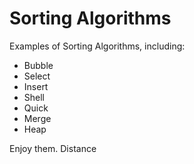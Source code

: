 # Sorting Algorithms

Examples of Sorting Algorithms, including:

* Bubble
* Select
* Insert
* Shell
* Quick
* Merge
* Heap

Enjoy them.
Distance


 

